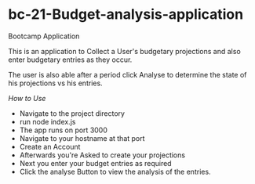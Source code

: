 # bc-21-Budget-analysis-application
Bootcamp Application

This is an application to Collect a User's budgetary projections
and also enter budgetary entries as they occur.

The user is also able after a period click Analyse to determine the state of his projections vs his entries.

*How to Use*

- Navigate to the project directory
- run node index.js
- The app runs on port 3000
- Navigate to your hostname at that port
- Create an Account
- Afterwards you're Asked to create your projections
- Next you enter your budget entries as required
- Click the analyse Button to view the analysis of the entries.



